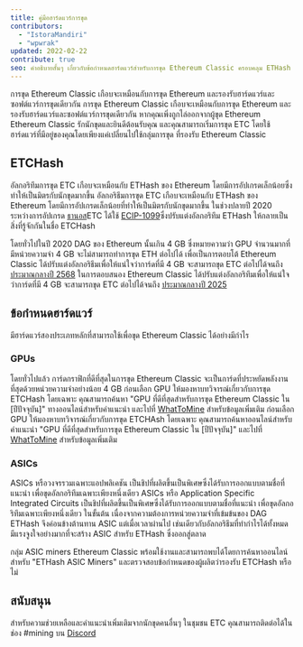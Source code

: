 ```yaml
---
title: คู่มือฮาร์ดแวร์การขุด
contributors:
  - "IstoraMandiri"
  - "wpwrak"
updated: 2022-02-22
contribute: true
seo: คำอธิบายสั้นๆ เกี่ยวกับข้อกำหนดฮาร์ดแวร์สำหรับการขุด Ethereum Classic ครอบคลุม ETHash เทียบกับ ETCHash, SHA3, GPU และ ASIC
---
```


การขุด Ethereum Classic เกือบจะเหมือนกับการขุด Ethereum และรองรับฮาร์ดแวร์และซอฟต์แวร์การขุดเดียวกัน การขุด Ethereum Classic เกือบจะเหมือนกับการขุด Ethereum และรองรับฮาร์ดแวร์และซอฟต์แวร์การขุดเดียวกัน หากคุณเพิ่งถูกไล่ออกจากผู้ขุด Ethereum Ethereum Classic รักนักขุดและยินดีต้อนรับคุณ และคุณสามารถเริ่มการขุด ETC โดยใช้ฮาร์ดแวร์ที่มีอยู่ของคุณโดยเพียงแค่เปลี่ยนไปใช้กลุ่มการขุด [](/mining/pools) ที่รองรับ Ethereum Classic

## ETCHash

อัลกอริทึมการขุด ETC เกือบจะเหมือนกับ ETHash ของ Ethereum โดยมีการอัปเกรดเล็กน้อยซึ่งทำให้เป็นมิตรกับนักขุดมากขึ้น อัลกอริธึมการขุด ETC เกือบจะเหมือนกับ ETHash ของ Ethereum โดยมีการอัปเกรดเล็กน้อยที่ทำให้เป็นมิตรกับนักขุดมากขึ้น ในช่วงปลายปี 2020 ระหว่างการอัปเกรด [ธานอส](/blog/2020-11-27-thanos-hard-fork-upgrade)ETC ได้ใช้ [ECIP-1099](https://ecips.ethereumclassic.org/ECIPs/ecip-1099)ซึ่งปรับแต่งอัลกอริทึม ETHash ให้กลายเป็นสิ่งที่รู้จักกันในชื่อ ETCHash

โดยทั่วไปในปี 2020 DAG ของ Ethereum นั้นเกิน 4 GB ซึ่งหมายความว่า GPU จำนวนมากที่มีหน่วยความจำ 4 GB จะไม่สามารถทำการขุด ETH ต่อไปได้ เพื่อเป็นการตอบโต้ Ethereum Classic ได้ปรับแต่งอัลกอริธึมเพื่อให้แน่ใจว่าการ์ดที่มี 4 GB จะสามารถขุด ETC ต่อไปได้จนถึง [ประมาณกลางปี 2568](https://minerstat.com/dag-size-calculator) ในการตอบสนอง Ethereum Classic ได้ปรับแต่งอัลกอริทึมเพื่อให้แน่ใจว่าการ์ดที่มี 4 GB จะสามารถขุด ETC ต่อไปได้จนถึง [ประมาณกลางปี 2025](https://minerstat.com/dag-size-calculator)

## ข้อกำหนดฮาร์ดแวร์

มีฮาร์ดแวร์สองประเภทหลักที่สามารถใช้เพื่อขุด Ethereum Classic ได้อย่างมีกำไร

### GPUs

โดยทั่วไปแล้ว การ์ดกราฟิกที่ดีที่สุดในการขุด Ethereum Classic จะเป็นการ์ดที่ประหยัดพลังงานที่สุดด้วยหน่วยความจำอย่างน้อย 4 GB ก่อนเลือก GPU ให้มองหาบทวิจารณ์เกี่ยวกับการขุด ETCHash โดยเฉพาะ คุณสามารถค้นหา "GPU ที่ดีที่สุดสำหรับการขุด Ethereum Classic ใน [ปีปัจจุบัน]" ทางออนไลน์สำหรับคำแนะนำ และไปที่ [WhatToMine](https://whattomine.com/coins?e4g=true) สำหรับข้อมูลเพิ่มเติม ก่อนเลือก GPU ให้มองหาบทวิจารณ์เกี่ยวกับการขุด ETCHAsh โดยเฉพาะ คุณสามารถค้นหาออนไลน์สำหรับคำแนะนำ "GPU ที่ดีที่สุดสำหรับการขุด Ethereum Classic ใน [ปีปัจจุบัน]" และไปที่ [WhatToMine](https://whattomine.com/coins?e4g=true) สำหรับข้อมูลเพิ่มเติม

### ASICs

ASICs หรือวงจรรวมเฉพาะแอปพลิเคชัน เป็นชิปที่ผลิตขึ้นเป็นพิเศษซึ่งได้รับการออกแบบตามชื่อที่แนะนำ เพื่อขุดอัลกอริทึมเฉพาะเพียงหนึ่งเดียว ASICs หรือ Application Specific Integrated Circuits เป็นชิปที่ผลิตขึ้นเป็นพิเศษซึ่งได้รับการออกแบบตามชื่อที่แนะนำ เพื่อขุดอัลกอริทึมเฉพาะเพียงหนึ่งเดียว ในขั้นต้น เนื่องจากความต้องการหน่วยความจำที่เข้มข้นของ DAG ETHash จึงค่อนข้างต้านทาน ASIC แต่เมื่อเวลาผ่านไป เช่นเดียวกับอัลกอริธึมที่ทำกำไรได้ทั้งหมด มีแรงจูงใจอย่างมากที่จะสร้าง ASIC สำหรับ ETHash ซึ่งออกสู่ตลาด

กลุ่ม ASIC miners Ethereum Classic พร้อมใช้งานและสามารถพบได้โดยการค้นหาออนไลน์สำหรับ "ETHash ASIC Miners" และตรวจสอบข้อกำหนดของผู้ผลิตว่ารองรับ ETCHash หรือไม่

## สนับสนุน

สำหรับความช่วยเหลือและคำแนะนำเพิ่มเติมจากนักขุดคนอื่นๆ ในชุมชน ETC คุณสามารถติดต่อได้ในช่อง #mining บน [Discord](https://ethereumclassic.org/discord)
